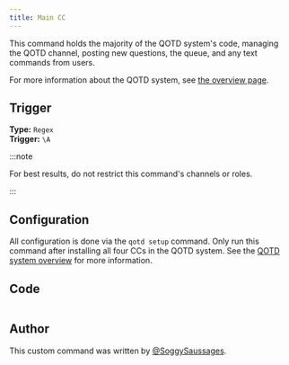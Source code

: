 ```yaml
---
title: Main CC
---
```


This command holds the majority of the QOTD system's code, managing the QOTD channel, posting new questions, the queue,
and any text commands from users.

For more information about the QOTD system, see [the overview page](overview).

## Trigger

**Type:** `Regex`<br />
**Trigger:** `\A`

:::note

For best results, do not restrict this command's channels or roles.

:::

## Configuration

All configuration is done via the `qotd setup` command. Only run this command after installing all four CCs in the QOTD
system. See the [QOTD system overview](overview/#configuration) for more information.

## Code

```gotmpl file=../../../../../src/fun/qotd/advanced/qotd.go.tmpl

```

## Author

This custom command was written by [@SoggySaussages](https://github.com/SoggySaussages).

